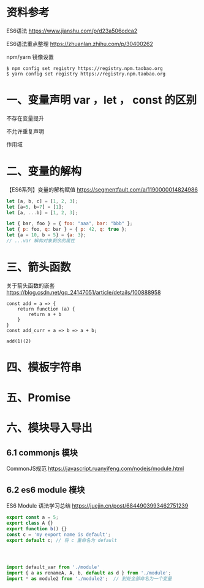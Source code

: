 # 资料参考



ES6语法 https://www.jianshu.com/p/d23a506cdca2

ES6语法重点整理 https://zhuanlan.zhihu.com/p/30400262



npm/yarn 镜像设置

```shell
$ npm config set registry https://registry.npm.taobao.org
$ yarn config set registry https://registry.npm.taobao.org
```









# 一、变量声明  var ，let ， const 的区别





不存在变量提升

不允许重复声明

作用域



# 二、变量的解构

【ES6系列】变量的解构赋值 https://segmentfault.com/a/1190000014824986

```js
let [a, b, c] = [1, 2, 3];
let [a=5, b=7] = [1];
let [a, ...b] = [1, 2, 3];

let { bar, foo } = { foo: "aaa", bar: "bbb" };
let { p: foo, q: bar } = { p: 42, q: true };
let {a = 10, b = 5} = {a: 3};
// ...var 解构对象剩余的属性
```





# 三、箭头函数 

关于箭头函数的嵌套 https://blog.csdn.net/qq_24147051/article/details/100888958



```
const add = a => {
    return function (a) {
        return a + b
    }
}
const add_curr = a => b => a + b;

add(1)(2)
```



# 四、模板字符串





# 五、Promise 



# 六、模块导入导出



## 6.1 commonjs 模块

CommonJS规范 https://javascript.ruanyifeng.com/nodejs/module.html



## 6.2 es6 module 模块

ES6 Module 语法学习总结 https://juejin.cn/post/6844903993462751239



```js
export const a = 5;
export class A {}
export function b() {}
const c = 'my export name is default';
export default c; // 将 c 重命名为 default




import default_var from './module'
import { a as renameA, A, b, default as d } from './module'; 
import * as module2 from './module2';  // 到处全部命名为一个变量 

```

